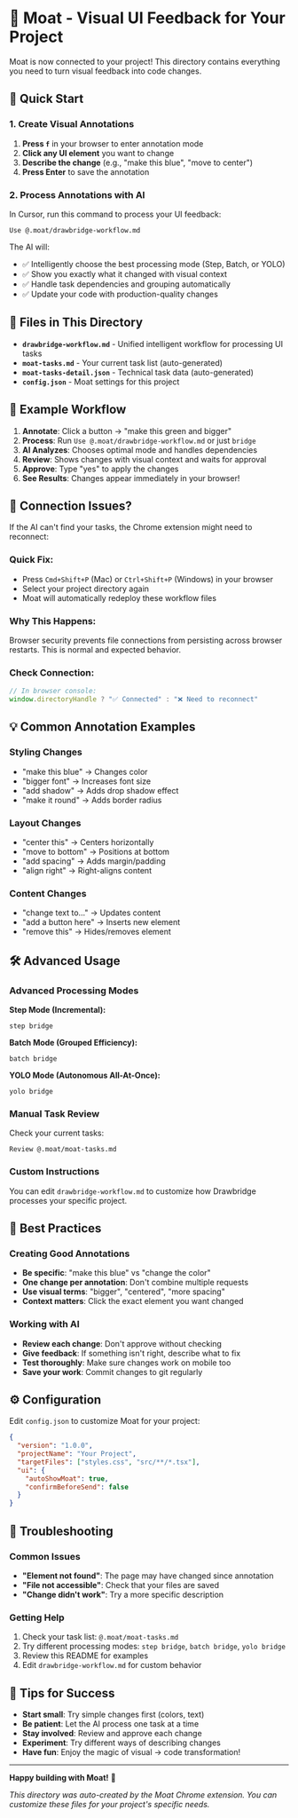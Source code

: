 # 🧭 Moat - Visual UI Feedback for Your Project

Moat is now connected to your project! This directory contains everything you need to turn visual feedback into code changes.

## 🚀 Quick Start

### 1. Create Visual Annotations
1. **Press `f`** in your browser to enter annotation mode
2. **Click any UI element** you want to change
3. **Describe the change** (e.g., "make this blue", "move to center")
4. **Press Enter** to save the annotation

### 2. Process Annotations with AI
In Cursor, run this command to process your UI feedback:
```
Use @.moat/drawbridge-workflow.md
```

The AI will:
- ✅ Intelligently choose the best processing mode (Step, Batch, or YOLO)
- ✅ Show you exactly what it changed with visual context
- ✅ Handle task dependencies and grouping automatically
- ✅ Update your code with production-quality changes

## 📁 Files in This Directory

- **`drawbridge-workflow.md`** - Unified intelligent workflow for processing UI tasks  
- **`moat-tasks.md`** - Your current task list (auto-generated)
- **`moat-tasks-detail.json`** - Technical task data (auto-generated)
- **`config.json`** - Moat settings for this project

## 🎯 Example Workflow

1. **Annotate**: Click a button → "make this green and bigger"
2. **Process**: Run `Use @.moat/drawbridge-workflow.md` or just `bridge`
3. **AI Analyzes**: Chooses optimal mode and handles dependencies
4. **Review**: Shows changes with visual context and waits for approval
5. **Approve**: Type "yes" to apply the changes
6. **See Results**: Changes appear immediately in your browser!

## 🔄 Connection Issues?

If the AI can't find your tasks, the Chrome extension might need to reconnect:

### **Quick Fix:**
- Press `Cmd+Shift+P` (Mac) or `Ctrl+Shift+P` (Windows) in your browser
- Select your project directory again
- Moat will automatically redeploy these workflow files

### **Why This Happens:**
Browser security prevents file connections from persisting across browser restarts. This is normal and expected behavior.

### **Check Connection:**
```javascript
// In browser console:
window.directoryHandle ? "✅ Connected" : "❌ Need to reconnect"
```

## 💡 Common Annotation Examples

### Styling Changes
- "make this blue" → Changes color
- "bigger font" → Increases font size  
- "add shadow" → Adds drop shadow effect
- "make it round" → Adds border radius

### Layout Changes
- "center this" → Centers horizontally
- "move to bottom" → Positions at bottom
- "add spacing" → Adds margin/padding
- "align right" → Right-aligns content

### Content Changes
- "change text to..." → Updates content
- "add a button here" → Inserts new element
- "remove this" → Hides/removes element

## 🛠 Advanced Usage

### Advanced Processing Modes
**Step Mode (Incremental):**
```
step bridge
```

**Batch Mode (Grouped Efficiency):**
```
batch bridge
```

**YOLO Mode (Autonomous All-At-Once):**
```
yolo bridge
```

### Manual Task Review
Check your current tasks:
```
Review @.moat/moat-tasks.md
```

### Custom Instructions
You can edit `drawbridge-workflow.md` to customize how Drawbridge processes your specific project.

## 🎨 Best Practices

### Creating Good Annotations
- **Be specific**: "make this blue" vs "change the color"
- **One change per annotation**: Don't combine multiple requests
- **Use visual terms**: "bigger", "centered", "more spacing"
- **Context matters**: Click the exact element you want changed

### Working with AI
- **Review each change**: Don't approve without checking
- **Give feedback**: If something isn't right, describe what to fix
- **Test thoroughly**: Make sure changes work on mobile too
- **Save your work**: Commit changes to git regularly

## ⚙️ Configuration

Edit `config.json` to customize Moat for your project:
```json
{
  "version": "1.0.0",
  "projectName": "Your Project",
  "targetFiles": ["styles.css", "src/**/*.tsx"],
  "ui": {
    "autoShowMoat": true,
    "confirmBeforeSend": false
  }
}
```

## 🐛 Troubleshooting

### Common Issues
- **"Element not found"**: The page may have changed since annotation
- **"File not accessible"**: Check that your files are saved
- **"Change didn't work"**: Try a more specific description

### Getting Help
1. Check your task list: `@.moat/moat-tasks.md`
2. Try different processing modes: `step bridge`, `batch bridge`, `yolo bridge`
3. Review this README for examples
4. Edit `drawbridge-workflow.md` for custom behavior

## 🌟 Tips for Success

- **Start small**: Try simple changes first (colors, text)
- **Be patient**: Let the AI process one task at a time
- **Stay involved**: Review and approve each change
- **Experiment**: Try different ways of describing changes
- **Have fun**: Enjoy the magic of visual → code transformation!

---

**Happy building with Moat!** 🎯

*This directory was auto-created by the Moat Chrome extension. You can customize these files for your project's specific needs.* 